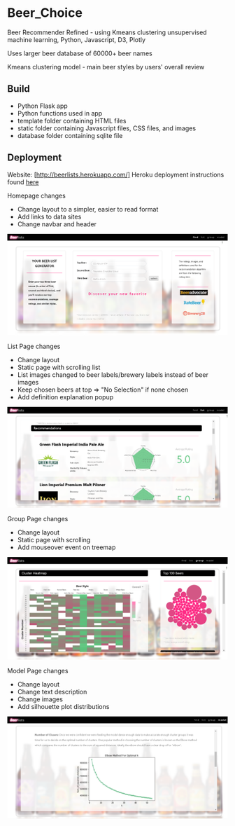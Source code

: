 # Beer_Choice

Beer Recommender Refined - using Kmeans clustering unsupervised machine learning, Python, Javascript, D3, Plotly

Uses larger beer database of 60000+ beer names

Kmeans clustering model -  main beer styles by users' overall review

## Build

- Python Flask app
- Python functions used in app
- template folder containing HTML files
- static folder containing Javascript files, CSS files, and images
- database folder containing sqlite file

## Deployment

Website: [http://beerlists.herokuapp.com/]
Heroku deployment instructions found [here](https://github.com/lprymak/Beer_Choice)


Homepage changes
- Change layout to a simpler, easier to read format
- Add links to data sites
- Change navbar and header

![Image of Method](https://github.com/lprymak/Beer_Choice/blob/master/static/Images/homepage.png)

List Page changes
- Change layout
- Static page with scrolling list
- List images changed to beer labels/brewery labels instead of beer images
- Keep chosen beers at top => "No Selection" if none chosen
- Add definition explanation popup

![Image of Method](https://github.com/lprymak/Beer_Choice/blob/master/static/Images/listpage.png)

Group Page changes
- Change layout
- Static page with scrolling
- Add mouseover event on treemap

![Image of Method](https://github.com/lprymak/Beer_Choice/blob/master/static/Images/grouppage.png)

Model Page changes
- Change layout
- Change text description
- Change images
- Add silhouette plot distributions

![Image of Method](https://github.com/lprymak/Beer_Choice/blob/master/static/Images/modelpage.png)
